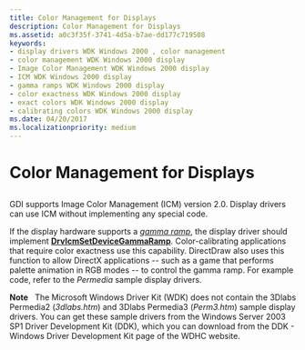 ```yaml
---
title: Color Management for Displays
description: Color Management for Displays
ms.assetid: a0c3f35f-3741-4d5a-b7ae-dd177c719508
keywords:
- display drivers WDK Windows 2000 , color management
- color management WDK Windows 2000 display
- Image Color Management WDK Windows 2000 display
- ICM WDK Windows 2000 display
- gamma ramps WDK Windows 2000 display
- color exactness WDK Windows 2000 display
- exact colors WDK Windows 2000 display
- calibrating colors WDK Windows 2000 display
ms.date: 04/20/2017
ms.localizationpriority: medium
---
```


# Color Management for Displays


## <span id="ddk_color_management_for_displays_gg"></span><span id="DDK_COLOR_MANAGEMENT_FOR_DISPLAYS_GG"></span>


GDI supports Image Color Management (ICM) version 2.0. Display drivers can use ICM without implementing any special code.

If the display hardware supports a [*gamma ramp*](https://msdn.microsoft.com/library/windows/hardware/ff556283#wdkgloss-gamma-ramp), the display driver should implement [**DrvIcmSetDeviceGammaRamp**](https://msdn.microsoft.com/library/windows/hardware/ff556243). Color-calibrating applications that require color exactness use this capability. DirectDraw also uses this function to allow DirectX applications -- such as a game that performs palette animation in RGB modes -- to control the gamma ramp. For example code, refer to the *Permedia* sample display drivers.

**Note**   The Microsoft Windows Driver Kit (WDK) does not contain the 3Dlabs Permedia2 (*3dlabs.htm*) and 3Dlabs Permedia3 (*Perm3.htm*) sample display drivers. You can get these sample drivers from the Windows Server 2003 SP1 Driver Development Kit (DDK), which you can download from the DDK - Windows Driver Development Kit page of the WDHC website.

 

 

 





